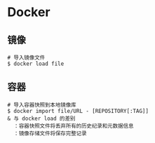 # Docker
## 镜像
~~~
# 导入镜像文件
$ docker load file

~~~
## 容器
~~~
# 导入容器快照到本地镜像库
$ docker import file/URL - [REPOSITORY[:TAG]]
& 与 docker load 的差别
  ：容器快照文件将丢弃所有的历史纪录和元数据信息
  ：镜像存储文件将保存完整记录
~~~